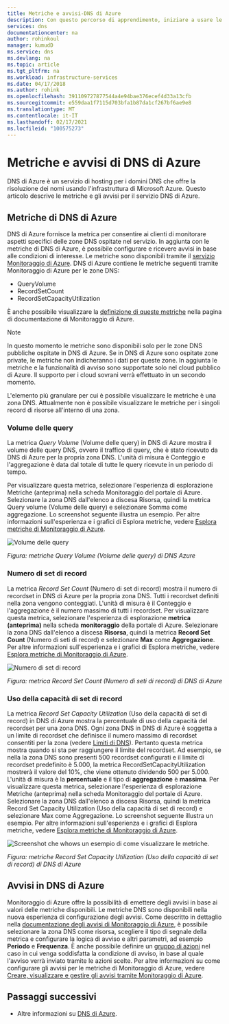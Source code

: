 ```yaml
---
title: Metriche e avvisi-DNS di Azure
description: Con questo percorso di apprendimento, iniziare a usare le metriche e gli avvisi di DNS di Azure.
services: dns
documentationcenter: na
author: rohinkoul
manager: kumudD
ms.service: dns
ms.devlang: na
ms.topic: article
ms.tgt_pltfrm: na
ms.workload: infrastructure-services
ms.date: 04/17/2018
ms.author: rohink
ms.openlocfilehash: 391109727877544a4e94bae376ecef4d33a13cfb
ms.sourcegitcommit: e559daa1f7115d703bfa1b87da1cf267bf6ae9e8
ms.translationtype: MT
ms.contentlocale: it-IT
ms.lasthandoff: 02/17/2021
ms.locfileid: "100575273"
---
```

# <a name="azure-dns-metrics-and-alerts"></a>Metriche e avvisi di DNS di Azure
DNS di Azure è un servizio di hosting per i domini DNS che offre la risoluzione dei nomi usando l'infrastruttura di Microsoft Azure. Questo articolo descrive le metriche e gli avvisi per il servizio DNS di Azure.

## <a name="azure-dns-metrics"></a>Metriche di DNS di Azure

DNS di Azure fornisce la metrica per consentire ai clienti di monitorare aspetti specifici delle zone DNS ospitate nel servizio. In aggiunta con le metriche di DNS di Azure, è possibile configurare e ricevere avvisi in base alle condizioni di interesse. Le metriche sono disponibili tramite il [servizio Monitoraggio di Azure](../azure-monitor/index.yml). DNS di Azure contiene le metriche seguenti tramite Monitoraggio di Azure per le zone DNS:

-   QueryVolume
-   RecordSetCount
-   RecordSetCapacityUtilization

È anche possibile visualizzare la [definizione di queste metriche](../azure-monitor/essentials/metrics-supported.md#microsoftnetworkdnszones) nella pagina di documentazione di Monitoraggio di Azure.
>[!NOTE]
> In questo momento le metriche sono disponibili solo per le zone DNS pubbliche ospitate in DNS di Azure. Se in DNS di Azure sono ospitate zone private, le metriche non indicheranno i dati per queste zone. In aggiunta le metriche e la funzionalità di avviso sono supportate solo nel cloud pubblico di Azure. Il supporto per i cloud sovrani verrà effettuato in un secondo momento. 

L'elemento più granulare per cui è possibile visualizzare le metriche è una zona DNS. Attualmente non è possibile visualizzare le metriche per i singoli record di risorse all'interno di una zona.

### <a name="query-volume"></a>Volume delle query

La metrica *Query Volume* (Volume delle query) in DNS di Azure mostra il volume delle query DNS, ovvero il traffico di query, che è stato ricevuto da DNS di Azure per la propria zona DNS. L'unità di misura è Conteggio e l'aggregazione è data dal totale di tutte le query ricevute in un periodo di tempo. 

Per visualizzare questa metrica, selezionare l'esperienza di esplorazione Metriche (anteprima) nella scheda Monitoraggio del portale di Azure. Selezionare la zona DNS dall'elenco a discesa Risorsa, quindi la metrica Query volume (Volume delle query) e selezionare Somma come aggregazione. Lo screenshot seguente illustra un esempio.  Per altre informazioni sull'esperienza e i grafici di Esplora metriche, vedere [Esplora metriche di Monitoraggio di Azure](../azure-monitor/essentials/metrics-charts.md).

![Volume delle query](./media/dns-alerts-metrics/dns-metrics-query-volume.png)

*Figura: metriche Query Volume (Volume delle query) di DNS Azure*

### <a name="record-set-count"></a>Numero di set di record
La metrica *Record Set Count* (Numero di set di record) mostra il numero di recordset in DNS di Azure per la propria zona DNS. Tutti i recordset definiti nella zona vengono conteggiati. L'unità di misura è il Conteggio e l'aggregazione è il numero massimo di tutti i recordset. Per visualizzare questa metrica, selezionare l'esperienza di esplorazione **metrica (anteprima)** nella scheda **monitoraggio** della portale di Azure. Selezionare la zona DNS dall'elenco a discesa **Risorsa**, quindi la metrica **Record Set Count** (Numero di seti di record) e selezionare **Max** come **Aggregazione**. Per altre informazioni sull'esperienza e i grafici di Esplora metriche, vedere [Esplora metriche di Monitoraggio di Azure](../azure-monitor/essentials/metrics-charts.md). 

![Numero di set di record](./media/dns-alerts-metrics/dns-metrics-record-set-count.png)

*Figura: metrica Record Set Count (Numero di seti di record) di DNS di Azure*


### <a name="record-set-capacity-utilization"></a>Uso della capacità di set di record
La metrica *Record Set Capacity Utilization* (Uso della capacità di set di record) in DNS di Azure mostra la percentuale di uso della capacità del recordset per una zona DNS. Ogni zona DNS in DNS di Azure è soggetta a un limite di recordset che definisce il numero massimo di recordset consentiti per la zona (vedere [Limiti di DNS](dns-zones-records.md#limits)). Pertanto questa metrica mostra quando si sta per raggiungere il limite del recordset. Ad esempio, se nella la zona DNS sono presenti 500 recordset configurati e il limite di recordset predefinito è 5.000, la metrica RecordSetCapacityUtilization mostrerà il valore del 10%, che viene ottenuto dividendo 500 per 5.000. L'unità di misura è la **percentuale** e il tipo di **aggregazione** è **massima**. Per visualizzare questa metrica, selezionare l'esperienza di esplorazione Metriche (anteprima) nella scheda Monitoraggio del portale di Azure. Selezionare la zona DNS dall'elenco a discesa Risorsa, quindi la metrica Record Set Capacity Utilization (Uso della capacità di set di record) e selezionare Max come Aggregazione. Lo screenshot seguente illustra un esempio. Per altre informazioni sull'esperienza e i grafici di Esplora metriche, vedere [Esplora metriche di Monitoraggio di Azure](../azure-monitor/essentials/metrics-charts.md). 

![Screenshot che whows un esempio di come visualizzare le metriche.](./media/dns-alerts-metrics/dns-metrics-record-set-capacity-uitlization.png)

*Figura: metriche Record Set Capacity Utilization (Uso della capacità di set di record) di DNS di Azure*

## <a name="alerts-in-azure-dns"></a>Avvisi in DNS di Azure
Monitoraggio di Azure offre la possibilità di emettere degli avvisi in base ai valori delle metriche disponibili. Le metriche DNS sono disponibili nella nuova esperienza di configurazione degli avvisi. Come descritto in dettaglio nella [documentazione degli avvisi di Monitoraggio di Azure](../azure-monitor/alerts/alerts-metric.md), è possibile selezionare la zona DNS come risorsa, scegliere il tipo di segnale della metrica e configurare la logica di avviso e altri parametri, ad esempio **Periodo** e **Frequenza**. È anche possibile definire un [gruppo di azioni](../azure-monitor/alerts/action-groups.md) nel caso in cui venga soddisfatta la condizione di avviso, in base al quale l'avviso verrà inviato tramite le azioni scelte. Per altre informazioni su come configurare gli avvisi per le metriche di Monitoraggio di Azure, vedere [Creare, visualizzare e gestire gli avvisi tramite Monitoraggio di Azure](../azure-monitor/alerts/alerts-metric.md). 

## <a name="next-steps"></a>Passaggi successivi
- Altre informazioni su [DNS di Azure](dns-overview.md).